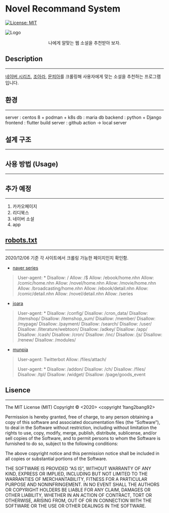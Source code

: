 # Novel Recommand System

[![License: MIT](https://img.shields.io/badge/License-MIT-yellow.svg)](https://opensource.org/licenses/MIT)

![Logo](https://miro.medium.com/max/640/1*55ujLQhjMm6Quc_pzeqYjw.jpeg)

<center>나에게 알맞는 웹 소설을 추천받아 보자.</center>

## Description
---
[네이버 시리즈](https://series.naver.com/novel), [조아라](https://joara.com/main.html), [문피아](https://novel.munpia.com)를 크롤링해 사용자에게 맞는 소설을 추천하는 프로그램입니다.

## 환경
---
server : centos 8 + podman + k8s
db : maria db
backend : python + Django
frontend : flutter
build server : github action -> local server

## 설계 구조
---

## 사용 방법 (Usage)
---

## 추가 예정
---
1. 카카오페이지
2. 리디북스
3. 네이버 소설
4. app
## [robots.txt](https://namu.wiki/w/robots.txt)
---
2020/12/06 기준 각 사이트에서 크롤링 가능한 페이지인지 확인함.
* [naver series](https://series.naver.com/robots.txt)
>User-agent: *
Disallow: /
Allow: /$
Allow: /ebook/home.nhn
Allow: /comic/home.nhn
Allow: /novel/home.nhn
Allow: /movie/home.nhn
Allow: /broadcasting/home.nhn
Allow: /ebook/detail.nhn
Allow: /comic/detail.nhn
Allow: /novel/detail.nhn
Allow: /series
* [joara](http://www.joara.com/robots.txt)
>User-agent: *
Disallow: /config/
Disallow: /cron_data/
Disallow: /itemshop/
Disallow: /itemshop_sum/
Disallow: /member/
Disallow: /mypage/
Disallow: /payment/
Disallow: /search/
Disallow: /user/
Disallow: /literature/webtoon/
Disallow: /adkey/
Disallow: /app/
Disallow: /cash/
Disallow: /cron/
Disallow: /inc/
Disallow: /js/
Disallow: /renew/
Disallow: /modules/
* [munpia](https://novel.munpia.com/robots.txt)
>User-agent: Twitterbot
Allow: /files/attach/
>
>User-agent: *
Disallow: /addon/
Disallow: /ch/
Disallow: /files/
Disallow: /tpl/
Disallow: /widget/
Disallow: /page/goods_event

## Lisence
---
The MIT License (MIT)
Copyright © <2020> <copyright 1tang2bang92>

Permission is hereby granted, free of charge, to any person obtaining a copy of this software and associated documentation files (the “Software”), to deal in the Software without restriction, including without limitation the rights to use, copy, modify, merge, publish, distribute, sublicense, and/or sell copies of the Software, and to permit persons to whom the Software is furnished to do so, subject to the following conditions:

The above copyright notice and this permission notice shall be included in all copies or substantial portions of the Software.

THE SOFTWARE IS PROVIDED “AS IS”, WITHOUT WARRANTY OF ANY KIND, EXPRESS OR IMPLIED, INCLUDING BUT NOT LIMITED TO THE WARRANTIES OF MERCHANTABILITY, FITNESS FOR A PARTICULAR PURPOSE AND NONINFRINGEMENT. IN NO EVENT SHALL THE AUTHORS OR COPYRIGHT HOLDERS BE LIABLE FOR ANY CLAIM, DAMAGES OR OTHER LIABILITY, WHETHER IN AN ACTION OF CONTRACT, TORT OR OTHERWISE, ARISING FROM, OUT OF OR IN CONNECTION WITH THE SOFTWARE OR THE USE OR OTHER DEALINGS IN THE SOFTWARE.
